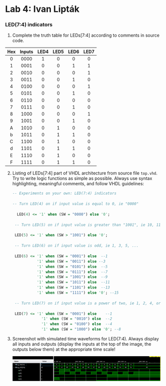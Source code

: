 # Lab 4: Ivan Lipták

### LED(7:4) indicators

1. Complete the truth table for LEDs[7:4] according to comments in source code.

 | **Hex** | **Inputs** | **LED4** | **LED5** | **LED6** | **LED7** |
   | :-: | :-: | :-: | :-: | :-: | :-: |
   | 0 | 0000 | 1 | 0 | 0 | 0 |
   | 1 | 0001 | 0 | 0 | 1 | 1 |
   | 2 | 0010 | 0 | 0 | 0 | 1 |
   | 3 | 0011 | 0 | 0 | 1 | 0 |
   | 4 | 0100 | 0 | 0 | 0 | 1 |
   | 5 | 0101 | 0 | 0 | 1 | 0 |
   | 6 | 0110 | 0 | 0 | 0 | 0 |
   | 7 | 0111 | 0 | 0 | 1 | 0 |
   | 8 | 1000 | 0 | 0 | 0 | 1 |
   | 9 | 1001 | 0 | 0 | 1 | 0 |
   | A | 1010 | 0 | 1 | 0 | 0 |
   | b | 1011 | 0 | 1 | 1 | 0 |
   | C | 1100 | 0 | 1 | 0 | 0 |
   | d | 1101 | 0 | 1 | 1 | 0 |
   | E | 1110 | 0 | 1 | 0 | 0 |
   | F | 1111 | 0 | 1 | 1 | 0 |

2. Listing of LEDs[7:4] part of VHDL architecture from source file `top.vhd`. Try to write logic functions as simple as possible. Always use syntax highlighting, meaningful comments, and follow VHDL guidelines:

   ```vhdl
   -- Experiments on your own: LED(7:4) indicators

   -- Turn LED(4) on if input value is equal to 0, ie "0000"
   
     LED(4) <= '1' when (SW = "0000") else '0';

    -- Turn LED(5) on if input value is greater than "1001", ie 10, 11, 12, ...
    
    LED(5) <= '1' when (SW > "1001") else '0';

    -- Turn LED(6) on if input value is odd, ie 1, 3, 5, ...
    
    LED(6) <= '1' when (SW = "0001") else  --1
              '1' when (SW = "0011") else --3
              '1' when (SW = "0101") else  --5
              '1' when (SW = "0111") else  --7
              '1' when (SW = "1001") else  --9
              '1' when (SW = "1011") else  --11
              '1' when (SW = "1101") else  --13
              '1' when (SW = "1111") else '0'; --15

    -- Turn LED(7) on if input value is a power of two, ie 1, 2, 4, or 8
   
    LED(7) <= '1' when (SW = "0001") else    --1
                '1' when (SW = "0010") else  --2
                '1' when (SW = "0100") else  --4
                '1' when (SW = "1000") else '0'; --8
   ```
   
3. Screenshot with simulated time waveforms for LED(7:4). Always display all inputs and outputs (display the inputs at the top of the image, the outputs below them) at the appropriate time scale!

   ![your figure](images/04.png)   


